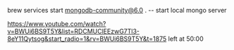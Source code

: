  brew services start mongodb-community@6.0 . -- start local mongo server

https://www.youtube.com/watch?v=BWUi6BS9T5Y&list=RDCMUClEEzwG7Tl3-8eY11Qytsog&start_radio=1&rv=BWUi6BS9T5Y&t=1875
left at 50:00